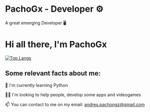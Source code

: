 
# PachoGx - Developer ⚙️

A great emerging Developer 🖥️







# Hi all there, I'm PachoGx

[![Top Langs](https://github-readme-stats.vercel.app/api/top-langs/?username=PachoGx&layout=compact)](https://github.com/anuraghazra/github-readme-stats)

## Some relevant facts about me:

🧠 I'm currently learning Python

👯‍♀️ I'm looking to help people, develop some apps and videogames 

📫 You can contact to me on my email:
andres.pachongz@gmail.com



